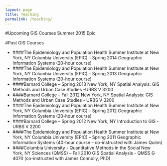 ```yaml
---
layout: page
title: Teaching
permalink: /teaching/
---
```


<!--This is the base Jekyll theme. You can find out more info about customizing your Jekyll theme, as well as basic Jekyll usage documentation at [jekyllrb.com](http://jekyllrb.com/)

You can find the source code for the Jekyll new theme at: [github.com/jglovier/jekyll-new](https://github.com/jglovier/jekyll-new)

You can find the source code for Jekyll at [github.com/jekyll/jekyll](https://github.com/jekyll/jekyll)
-->

#Upcoming GIS Courses
Summer 2015 Epic



#Past GIS Courses
* ####The Epidemiology and Population Health Summer Institute at New York, NY 
Columbia University (EPIC) – Spring 2014 
Geographic Information Systems (20-hour course) 
* ####The Epidemiology and Population Health Summer Institute at New York, NY 
Columbia University (EPIC) – Spring 2013 
Geographic Information Systems (20-hour course) 
* ####Barnard College – Spring 2013 New York, NY 
Spatial Analysis: GIS Methods and Urban Case Studies -URBS V 3200 
* ####Barnard College – Fall 2012 New York, NY 
Spatial Analysis: GIS Methods and Urban Case Studies - URBS V 3200 
* ####The Epidemiology and Population Health Summer Institute at New York, NY 
Columbia University (EPIC) – Spring 2012 
Geographic Information Systems (20-hour course) 
* ####Barnard College – Spring 2012 New York, NY 
Introduction to GIS - URBS V 2200 
* ####The Epidemiology and Population Health Summer Institute at New York, NY 
Columbia University (EPIC) – Spring 2011 
Geographic Information Systems (40-hour course – co-instructed with James Quinn) 
* ####Columbia University - Quantitative Methods in the Social New York, NY 
Sciences (QMSS) – Fall 2010 
GIS Spatial Analysis - QMSS G 4070 (co-instructed with James Connolly, PhD)